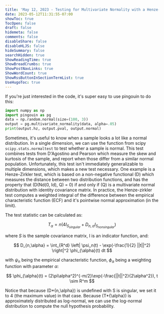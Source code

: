 ```yaml
---
title: 'May 12, 2023 - Testing for Multivariate Normality with a Henze-Zirkler Test (In Python)'
date: 2023-05-12T11:31:55-07:00
showToc: true
TocOpen: false
draft: false
hidemeta: false
comments: false
disableShare: false
disableHLJS: false
hideSummary: false
searchHidden: true
ShowReadingTime: true
ShowBreadCrumbs: true
ShowPostNavLinks: true
ShowWordCount: true
ShowRssButtonInSectionTermList: true
UseHugoToc: true
---
```


If you're just interested in the code, it's super easy to use pingouin to do this:

```python
import numpy as np
import pingouin as pg
data = np.random.normal(size=(100, 3))
output = pg.multivariate_normality(data, alpha=.05)
print(output.hz, output.pval, output.normal)
```

Sometimes, it's useful to know when a sample looks a lot like a normal distribution. In a single dimension, we can use
the function from scipy `scipy.stats.normaltest` to test whether a sample is normal. This test combines tests from
D'Agostino and Pearson which measure the skew and kurtosis of the sample, and report when those differ from a similar
normal population. Unfortunately, this test isn't immediately generalizable to multiple dimensions, which makes a new
test necessary. One example is a Henze-Zirkler test, which is based on a non-negative functional \(D\) which measures the
distance between two distribution functions, and has the property that \(D(Nd(0, Id), Q) = 0\) if and only if \(Q\) is a
multivariate normal distribution with identity covariance matrix. In practice, the Henze-zirkler test computes a
weighted integral of the difference between the empirical characteristic function (ECF) and it's pointwise normal
approximation (in the limit).

The test statistic can be calculated as:

$$
T_{\alpha} = n\left(4I_{S_{singular}} + D_{n,\alpha}I_{S_{nonsingular}}\right)
$$

where $S$ is the sample covariance matrix, I is an indicator function, and:

$$
D_{n,\alpha} = \int_{R^d} \left| \psi_n(t) - \exp(-\frac{1}{2} ||t||^2) \right|^2  \phi_{\alpha}(t) dt
$$

with $\psi_n$ being the empirical characteristic function, $\phi_{\alpha}$ being a weighting function with parameter $\alpha$:

$$
\phi_{\alpha}(t) = (2\pi\alpha^2)^{-m/2}\exp(-\frac{||t||^2}{2\alpha^2}), t \sim R^m
$$

Notice that because \(D*{n,\alpha}\) is undefined with S is singular, we set it to 4 (the maximum value) in that case.
Because \(T*{\alpha}\) is approximately distributed as log-normal, we can use the log-normal distribution to compute
the null hypothesis probability.
